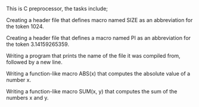This is C preprocessor, the tasks include;

Creating a header file that defines macro named SIZE as an abbreviation for the token 1024.

Creating a header file that defines a macro named PI as an abbreviation for the token 3.14159265359.

Writing a program that prints the name of the file it was compiled from, followed by a new line.

Writing  a function-like macro ABS(x) that computes the absolute value of a number x.

Writing a function-like macro SUM(x, y) that computes the sum of the numbers x and y.
